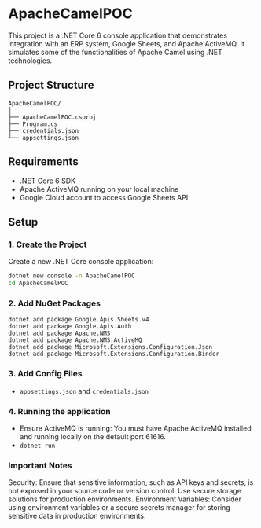 # ApacheCamelPOC

This project is a .NET Core 6 console application that demonstrates integration with an ERP system, Google Sheets, and Apache ActiveMQ. It simulates some of the functionalities of Apache Camel using .NET technologies.

## Project Structure

```
ApacheCamelPOC/
│
├── ApacheCamelPOC.csproj
├── Program.cs
├── credentials.json
└── appsettings.json
```

## Requirements

- .NET Core 6 SDK
- Apache ActiveMQ running on your local machine
- Google Cloud account to access Google Sheets API

## Setup

### 1. Create the Project

Create a new .NET Core console application:

```bash
dotnet new console -n ApacheCamelPOC
cd ApacheCamelPOC
```

### 2. Add NuGet Packages
```
dotnet add package Google.Apis.Sheets.v4
dotnet add package Google.Apis.Auth
dotnet add package Apache.NMS
dotnet add package Apache.NMS.ActiveMQ
dotnet add package Microsoft.Extensions.Configuration.Json
dotnet add package Microsoft.Extensions.Configuration.Binder

```

### 3. Add Config Files
- ```appsettings.json``` and ```credentials.json```

### 4. Running the application
- Ensure ActiveMQ is running: You must have Apache ActiveMQ installed and running locally on the default port 61616.
- ```dotnet run```


### Important Notes
Security: Ensure that sensitive information, such as API keys and secrets, is not exposed in your source code or version control. Use secure storage solutions for production environments.
Environment Variables: Consider using environment variables or a secure secrets manager for storing sensitive data in production environments.